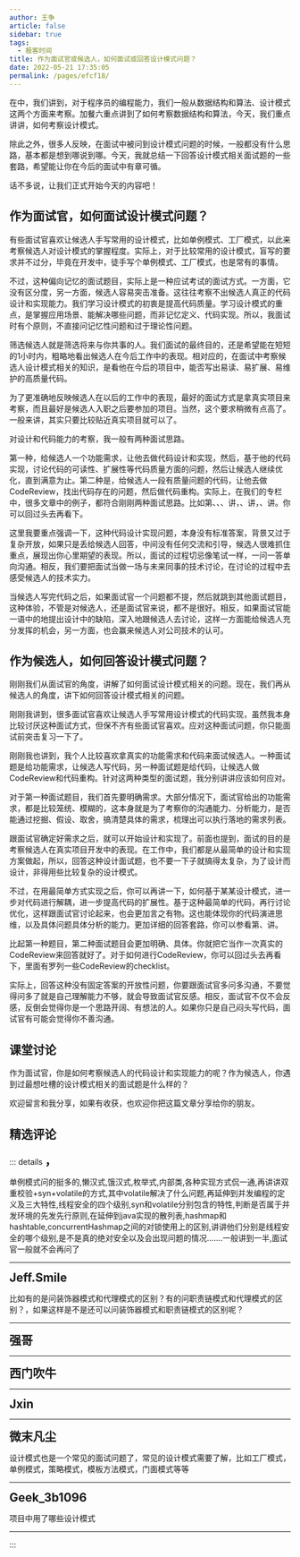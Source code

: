 ```yaml
---
author: 王争
article: false
sidebar: true
tags: 
  - 极客时间
title: 作为面试官或候选人，如何面试或回答设计模式问题？
date: 2022-05-21 17:35:05
permalink: /pages/efcf18/
---
```

 
在中，我们讲到，对于程序员的编程能力，我们一般从数据结构和算法、设计模式这两个方面来考察。加餐六重点讲到了如何考察数据结构和算法，今天，我们重点讲讲，如何考察设计模式。
除此之外，很多人反映，在面试中被问到设计模式问题的时候，一般都没有什么思路，基本都是想到哪说到哪。今天，我就总结一下回答设计模式相关面试题的一些套路，希望能让你在今后的面试中有章可循。
话不多说，让我们正式开始今天的内容吧！
## 作为面试官，如何面试设计模式问题？
有些面试官喜欢让候选人手写常用的设计模式，比如单例模式、工厂模式，以此来考察候选人对设计模式的掌握程度。实际上，对于比较常用的设计模式，盲写的要求并不过分，毕竟在开发中，徒手写个单例模式、工厂模式，也是常有的事情。
不过，这种偏向记忆的面试题目，实际上是一种应试考试的面试方式。一方面，它没有区分度，另一方面，候选人容易突击准备。这往往考察不出候选人真正的代码设计和实现能力。我们学习设计模式的初衷是提高代码质量。学习设计模式的重点，是掌握应用场景、能解决哪些问题，而非记忆定义、代码实现。所以，我面试时有个原则，不直接问记忆性问题和过于理论性问题。
筛选候选人就是筛选将来与你共事的人。我们面试的最终目的，还是希望能在短短的1小时内，粗略地看出候选人在今后工作中的表现。相对应的，在面试中考察候选人设计模式相关的知识，是看他在今后的项目中，能否写出易读、易扩展、易维护的高质量代码。
为了更准确地反映候选人在以后的工作中的表现，最好的面试方式是拿真实项目来考察，而且最好是候选人入职之后要参加的项目。当然，这个要求稍微有点高了。一般来讲，其实只要比较贴近真实项目就可以了。
对设计和代码能力的考察，我一般有两种面试思路。
第一种，给候选人一个功能需求，让他去做代码设计和实现，然后，基于他的代码实现，讨论代码的可读性、扩展性等代码质量方面的问题，然后让候选人继续优化，直到满意为止。第二种是，给候选人一段有质量问题的代码，让他去做CodeReview，找出代码存在的问题，然后做代码重构。实际上，在我们的专栏中，很多文章中的例子，都符合刚刚两种面试思路。比如第、、、讲，、讲，、讲。你可以回过头去再看下。
这里我要重点强调一下，这种代码设计实现问题，本身没有标准答案，背景又过于复杂开放，如果只是丢给候选人回答，中间没有任何交流和引导，候选人很难抓住重点，展现出你心里期望的表现。所以，面试的过程切忌像笔试一样，一问一答单向沟通。相反，我们要把面试当做一场与未来同事的技术讨论，在讨论的过程中去感受候选人的技术实力。
当候选人写完代码之后，如果面试官一个问题都不提，然后就跳到其他面试题目，这种体验，不管是对候选人，还是面试官来说，都不是很好。相反，如果面试官能一语中的地提出设计中的缺陷，深入地跟候选人去讨论，这样一方面能给候选人充分发挥的机会，另一方面，也会赢来候选人对公司技术的认可。
## 作为候选人，如何回答设计模式问题？
刚刚我们从面试官的角度，讲解了如何面试设计模式相关的问题。现在，我们再从候选人的角度，讲下如何回答设计模式相关的问题。
刚刚我讲到，很多面试官喜欢让候选人手写常用设计模式的代码实现，虽然我本身比较讨厌这种面试方式，但保不齐有些面试官喜欢。应对这种面试问题，你只能面试前突击复习一下了。
刚刚我也讲到，我个人比较喜欢拿真实的功能需求和代码来面试候选人。一种面试题是给功能需求，让候选人写代码，另一种面试题是给代码，让候选人做CodeReview和代码重构。针对这两种类型的面试题，我分别讲讲应该如何应对。
对于第一种面试题目，我们首先要明确需求。大部分情况下，面试官给出的功能需求，都是比较笼统、模糊的，这本身就是为了考察你的沟通能力、分析能力，是否能通过挖掘、假设、取舍，搞清楚具体的需求，梳理出可以执行落地的需求列表。
跟面试官确定好需求之后，就可以开始设计和实现了。前面也提到，面试的目的是考察候选人在真实项目开发中的表现。在工作中，我们都是从最简单的设计和实现方案做起，所以，回答这种设计面试题，也不要一下子就搞得太复杂，为了设计而设计，非得用些比较复杂的设计模式。
不过，在用最简单方式实现之后，你可以再讲一下，如何基于某某设计模式，进一步对代码进行解耦，进一步提高代码的扩展性。基于这种最简单的代码，再行讨论优化，这样跟面试官讨论起来，也会更加言之有物。这也能体现你的代码演进思维，以及具体问题具体分析的能力。更加详细的回答套路，你可以参看第、讲。
比起第一种题目，第二种面试题目会更加明确、具体。你就把它当作一次真实的CodeReview来回答就好了。对于如何进行CodeReview，你可以回过头去再看下，里面有罗列一些CodeReview的checklist。
实际上，回答这种没有固定答案的开放性问题，你要跟面试官多问多沟通，不要觉得问多了就是自己理解能力不够，就会导致面试官反感。相反，面试官不仅不会反感，反倒会觉得你是一个思路开阔、有想法的人。如果你只是自己闷头写代码，面试官有可能会觉得你不善沟通。
## 课堂讨论
作为面试官，你是如何考察候选人的代码设计和实现能力的呢？作为候选人，你遇到过最想吐槽的设计模式相关的面试题是什么样的？
欢迎留言和我分享，如果有收获，也欢迎你把这篇文章分享给你的朋友。
精选评论 
 ------- 
 ::: details 
<a style='font-size:1.5em;font-weight:bold'>，</a> 

单例模式问的挺多的,懒汉式,饿汉式,枚举式,内部类,各种实现方式侃一通,再讲讲双重校验+syn+volatile的方式,其中volatile解决了什么问题,再延伸到并发编程的定义及三大特性,线程安全的四个级别,syn和volatile分别包含的特性,判断是否属于并发环境的先发先行原则,在延伸到java实现的散列表,hashmap和hashtable,concurrentHashmap之间的对锁使用上的区别,讲讲他们分别是线程安全的哪个级别,是不是真的绝对安全以及会出现问题的情况.......一般讲到一半,面试官一般就不会再问了
 ----- 
<a style='font-size:1.5em;font-weight:bold'>Jeff.Smile</a> 

比如有的是问装饰器模式和代理模式的区别？有的问职责链模式和代理模式的区别？，如果这样是不是还可以问装饰器模式和职责链模式的区别呢？
 ----- 
<a style='font-size:1.5em;font-weight:bold'>强哥</a> 


 ----- 
<a style='font-size:1.5em;font-weight:bold'>西门吹牛</a> 


 ----- 
<a style='font-size:1.5em;font-weight:bold'>Jxin</a> 


 ----- 
<a style='font-size:1.5em;font-weight:bold'>微末凡尘</a> 

设计模式也是一个常见的面试问题了，常见的设计模式需要了解，比如工厂模式，单例模式，策略模式，模板方法模式，门面模式等等
 ----- 
<a style='font-size:1.5em;font-weight:bold'>Geek_3b1096</a> 

项目中用了哪些设计模式
 ----- 
:::